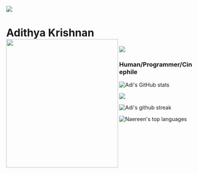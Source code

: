 

<img src="https://user-images.githubusercontent.com/73097560/115834477-dbab4500-a447-11eb-908a-139a6edaec5c.gif"></a>
# Adithya Krishnan <img align="left" src="https://github.com/fal3n-4ngel/fal3n-4ngel/blob/main/1.gif" width="300" height="345" />
<img src="https://komarev.com/ghpvc/?username=fal3n-4ngel"/> 


### Human/Programmer/Cinephile
![Adi's GitHub stats](https://github-readme-stats.vercel.app/api?username=fal3n-4ngel)

<img src="https://user-images.githubusercontent.com/73097560/115834477-dbab4500-a447-11eb-908a-139a6edaec5c.gif"></a>

![Adi's github streak](https://github-readme-streak-stats.herokuapp.com/?user=fal3n-4ngel&theme=blue-red)


![Naereen's top languages](https://github-readme-stats.vercel.app/api/top-langs/?username=fal3n-4ngel&theme=blue-red)
